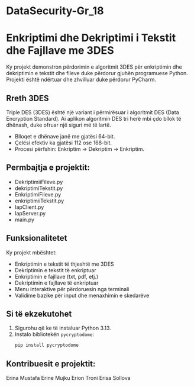 # DataSecurity-Gr_18
# Enkriptimi dhe Dekriptimi i Tekstit dhe Fajllave me 3DES

Ky projekt demonstron përdorimin e algoritmit 3DES për enkriptimin dhe dekriptimin e tekstit dhe fileve duke përdorur gjuhën programuese Python. Projekti është ndërtuar dhe zhvilluar duke përdorur PyCharm.

##  Rreth 3DES

Triple DES (3DES) është një variant i përmirësuar i algoritmit DES (Data Encryption Standard). Ai aplikon algoritmin DES tri herë mbi çdo bllok të dhënash, duke ofruar një siguri më të lartë.

- Blloqet e dhënave janë me gjatësi 64-bit.
- Çelësi efektiv ka gjatësi 112 ose 168-bit.
- Procesi përfshin: Enkriptim → Dekriptim → Enkriptim.

## Permbajtja e projektit:

- DekriptimiiFileve.py
- dekriptimiTekstit.py
- EnkriptimiFileve.py
- enkriptimiiTekstit.py
- lapClient.py
- lapServer.py
- main.py

## Funksionalitetet

Ky projekt mbështet:

- Enkriptimin e tekstit të thjeshtë me 3DES
- Dekriptimin e tekstit të enkriptuar
- Enkriptimin e fajllave (txt, pdf, etj.)
- Dekriptimin e fajllave të enkriptuar
- Menu interaktive për përdoruesin nga terminali
- Validime bazike për input dhe menaxhimin e skedarëve

## Si të ekzekutohet

1. Sigurohu që ke të instaluar Python 3.13.
2. Instalo bibliotekën `pycryptodome`:
   ```bash
   pip install pycryptodome

## Kontribuesit e projektit:

Erina Mustafa
Erine Mujku
Erion Troni
Erisa Sollova
